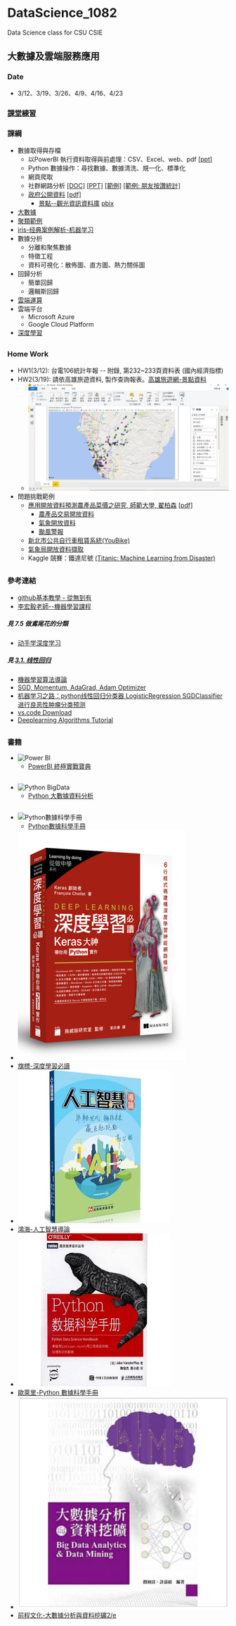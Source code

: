 # DataScience_1082
Data Science class for CSU CSIE
## 大數據及雲端服務應用
### Date
* 3/12、3/19、3/26、4/9、4/16、4/23
### [課堂練習](inclass.md)
### 課綱
* 數據取得與存檔
    * 以PowerBI 執行資料取得與前處理：CSV、Excel、web、pdf [[ppt]](https://github.com/jumbokh/DataScience_1082/blob/master/Power%20BI.pptx)
    * Python 數據操作：尋找數據、數據清洗、規一化、標準化
    * 網頁爬取
    * 社群網路分析 [[DOC]](https://github.com/jumbokh/DataScience_1082/blob/master/data/FB-Likes-doc.pdf) [[PPT]](https://github.com/jumbokh/DataScience_1082/blob/master/data/fb-likes.pdf) [[範例]](https://github.com/jumbokh/DataScience_1082/blob/master/data/example/C13/C13E01%20-%20Solution.pbit) [[範例: 朋友按讚統計]](https://github.com/jumbokh/DataScience_1082/blob/master/data/ex-fb-friend-like.pbix)
    * [政府公開資料](https://data.gov.tw/) [[pdf]](https://github.com/jumbokh/DataScience_1082/blob/master/data/opendata.pdf)
        * [景點--觀光資訊資料庫](https://github.com/jumbokh/DataScience_1082/blob/master/data/108itaiwanhotspots.csv) [pbix](https://github.com/jumbokh/DataScience_1082/blob/master/data/tw-travel.pbix)
* [大數據](https://github.com/jumbokh/intro-computers/blob/master/BigData.md)
* [聚類範例](https://github.com/jumbokh/intro-computers/blob/master/refers/%E8%81%9A%E9%A1%9E%E7%AF%84%E4%BE%8B6.pdf)
* [iris-经典案例解析-机器学习](https://www.jianshu.com/p/da18f0cd7f60)
* 數據分析
    * 分離和聚焦數據
    * 特徵工程
    * 資料可視化：散佈圖、直方圖、熱力關係圖
* 回歸分析
    * 簡單回歸
    * 邏輯斯回歸
* [雲端運算](https://github.com/jumbokh/intro-computers/blob/master/cloud.md)
* 雲端平台
    * Microsoft Azure
    * Google Cloud Platform
* [深度學習](https://github.com/jumbokh/intro-computers/blob/master/DeepLearning.md)
##

### Home Work
* HW1(3/12): 台電106統計年報 -- 附錄, 第232~233頁資料表 (國內經濟指標) 
* HW2(3/19): 請依高雄旅遊資料, 製作查詢報表。[高雄旅遊網-景點資料](https://data.gov.tw/dataset/47020) 
    * ![HW](https://github.com/jumbokh/DataScience_1082/blob/master/images/HW2.JPG)
* 問題挑戰範例
    * [應用開放資料預測農產品菜價之研究, 師範大學, 翟柏森](http://nccur.lib.nccu.edu.tw/handle/140.119/118330) [[pdf]](https://github.com/jumbokh/DataScience_1082/blob/master/data/paper.pdf)
        * [農產品交易開放資料](https://data.coa.gov.tw/Query/OpenData.aspx)
        * [氣象開放資料](http://e-service.cwb.gov.tw/HistoryDataQuery/)
        * [颱風警報](https://rdc28.cwb.gov.tw/)
    * [新北市公共自行車租賃系統(YouBike)](https://data.ntpc.gov.tw/od/detail?oid=71CD1490-A2DF-4198-BEF1-318479775E8A)
    * [氣象局開放資料擷取](中央氣象局開放資料平臺之資料擷取API)
    * Kaggle 競賽：鐵達尼號 [(Titanic: Machine Learning from Disaster)](https://www.kaggle.com/c/titanic)
##         
### 參考連結
* [github基本教學 - 從無到有](https://www.youtube.com/watch?v=py3n6gF5Y00&feature=youtu.be)
* [李宏毅老師--機器學習課程](http://speech.ee.ntu.edu.tw/~tlkagk/courses_ML20.html?fbclid=IwAR1KQwREtEHpCKeNNmiPa7uwYZITcMMag5xrc3PudXtTDG6Zf7aw-03fR6A)
##### 見 7.5 做鳶尾花的分類
* [动手学深度学习](https://1024.com/a/279/%E4%B8%80%E6%9C%AC%E6%B7%B1%E5%BA%A6%E5%AD%A6%E4%B9%A0%E7%9A%84%E5%A5%BD%E4%B9%A6dive-into-deep-learning-%E4%B8%AD%E8%8B%B1%E6%96%87)
##### 見 [3.1. 线性回归](https://zh.d2l.ai/chapter_deep-learning-basics/linear-regression.html)
* [機器學習算法導論](https://lib-nuanxin.wqxuetang.com/#/Book/3208845)
* [SGD, Momentum, AdaGrad, Adam Optimizer](https://mc.ai/%E6%A9%9F%E5%99%A8%E5%AD%B8%E7%BF%92ml-notesgd-momentum-adagrad-adam-optimizer-2/)
* [机器学习之路：python线性回归分类器 LogisticRegression SGDClassifier 进行良恶性肿瘤分类预测](https://www.cnblogs.com/Lin-Yi/p/8970510.html)
* [vs.code Download](https://code.visualstudio.com/)
* [Deeplearning Algorithms Tutorial ](https://github.com/KeKe-Li/tutorial)
##
### 書籍
* ![Power BI](http://www.gotop.com.tw/Waweb2004/WawebImages/BookXL/ACI031500.jpg)
    * [PowerBI 終極實戰寶典](http://books.gotop.com.tw/v_ACI031500#03)
##
* ![Python BigData](http://www.gotop.com.tw/Waweb2004/WawebImages/BookXL/ACL054700.jpg)
    * [Python 大數據資料分析](http://books.gotop.com.tw/v_ACL054700#)
##
* ![Python數據科學手冊](https://im2.book.com.tw/image/getImage?i=https://www.books.com.tw/img/CN1/151/72/CN11517291.jpg&v=5aca6204&w=348&h=348)
    * [Python數據科學手冊](https://www.books.com.tw/products/CN11517291)
* ![book1](https://github.com/jumbokh/intro-computers/blob/master/images/book1.png)
* [旗標-深度學習必讀](https://www.flag.com.tw/books/product/F9379)
* ![book2](https://github.com/jumbokh/intro-computers/blob/master/images/book2.png)
* [鴻海-人工智慧導論](https://www.books.com.tw/products/0010826415)
* ![book3](https://github.com/jumbokh/intro-computers/blob/master/images/book3.png)
* [歐萊里-Python 數據科學手冊](https://www.books.com.tw/products/CN11517291)
* ![book4](https://github.com/jumbokh/intro-computers/blob/master/images/book4.png)
* [前程文化-大數據分析與資料挖礦2/e](https://www.books.com.tw/products/0010815082)

